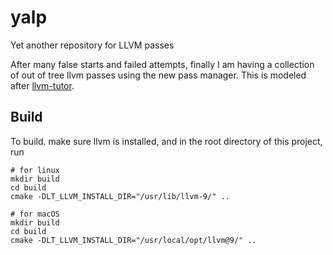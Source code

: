 # yalp
Yet another repository for LLVM passes

After many false starts and failed attempts, finally I am having a collection of out of tree llvm passes using the new pass manager. 
This is modeled after [llvm-tutor](https://github.com/banach-space/llvm-tutor).

## Build
To build. make sure llvm is installed, and in the root directory of this project, run 
```
# for linux
mkdir build
cd build
cmake -DLT_LLVM_INSTALL_DIR="/usr/lib/llvm-9/" ..
```
```
# for macOS
mkdir build
cd build
cmake -DLT_LLVM_INSTALL_DIR="/usr/local/opt/llvm@9/" ..
```
